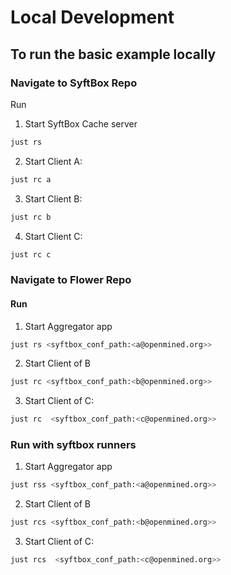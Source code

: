 # Local Development


## To run the basic example locally

### Navigate to SyftBox Repo

Run

1. Start SyftBox Cache server
```sh
just rs
```

2. Start Client A:

```sh
just rc a
```

3. Start Client B:

```sh
just rc b
```

4. Start Client C:

```sh
just rc c
```


### Navigate to Flower Repo

#### Run

1. Start Aggregator app
```sh
just rs <syftbox_conf_path:<a@openmined.org>>
```

2. Start Client of B
```sh
just rc <syftbox_conf_path:<b@openmined.org>>
```

3. Start Client of C:
```sh
just rc  <syftbox_conf_path:<c@openmined.org>>
```

### Run with syftbox runners
1. Start Aggregator app
```sh
just rss <syftbox_conf_path:<a@openmined.org>>
```

2. Start Client of B
```sh
just rcs <syftbox_conf_path:<b@openmined.org>>
```

3. Start Client of C:
```sh
just rcs  <syftbox_conf_path:<c@openmined.org>>
```